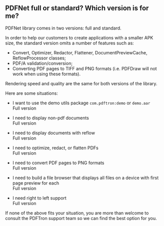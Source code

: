 ## PDFNet full or standard? Which version is for me?

PDFNet library comes in two versions: full and standard.

In order to help our customers to create applications with a smaller APK size, the standard version omits a number of features such as:

- Convert, Optimizer, Redactor, Flattener, DocumentPreviewCache, ReflowProcessor classes;
- PDF/A validation/conversion;
- Converting PDF pages to TIFF and PNG formats (i.e. PDFDraw will not work when using these formats).

Rendering speed and quality are the same for both versions of the library.

Here are some situations:

- I want to use the demo utils package `com.pdftron:demo` or `demo.aar`\
Full version

- I need to display non-pdf documents\
Full version

- I need to display documents with reflow\
Full version

- I need to optimize, redact, or flatten PDFs\
Full version

- I need to convert PDF pages to PNG formats\
Full version

- I need to build a file browser that displays all files on a device with first page preview for each\
Full version

- I need right to left support\
Full version

If none of the above fits your situation, you are more than welcome to consult the PDFTron support team so we can find the best option for you.

